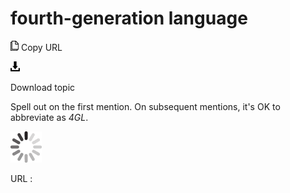 # fourth-generation language

![Copy URL](media/fourth-generation-language/Copy.png)
Copy URL

![Download](media/fourth-generation-language/Download.png)

Download topic

Spell out on the first mention. On subsequent mentions, it's OK to abbreviate as *4GL*. 

![In progress](media/fourth-generation-language/activity-large.gif)

URL :
